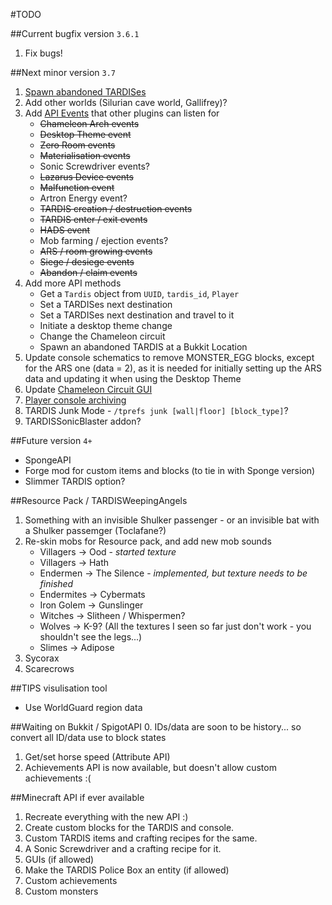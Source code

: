 #TODO

##Current bugfix version `3.6.1`
1. Fix bugs!

##Next minor version `3.7`  
1. [Spawn abandoned TARDISes](http://dev.bukkit.org/bukkit-plugins/tardis/tickets/1277-possibility-to-abandon-a-tardis/?comment=6)
2. Add other worlds (Silurian cave world, Gallifrey)?
3. Add [API Events](http://wiki.bukkit.org/Event_API_Reference#Creating_Custom_Events) that other plugins can listen for
   * ~~Chameleon Arch events~~
   * ~~Desktop Theme event~~
   * ~~Zero Room events~~
   * ~~Materialisation events~~
   * Sonic Screwdriver events?
   * ~~Lazarus Device events~~
   * ~~Malfunction event~~
   * Artron Energy event?
   * ~~TARDIS creation / destruction events~~
   * ~~TARDIS enter / exit events~~
   * ~~HADS event~~
   * Mob farming / ejection events?
   * ~~ARS / room growing events~~
   * ~~Siege / desiege events~~
   * ~~Abandon / claim events~~
4. Add more API methods
   * Get a `Tardis` object from `UUID`, `tardis_id`, `Player`
   * Set a TARDISes next destination
   * Set a TARDISes next destination and travel to it
   * Initiate a desktop theme change
   * Change the Chameleon circuit
   * Spawn an abandoned TARDIS at a Bukkit Location
4. Update console schematics to remove MONSTER_EGG blocks, except for the ARS one (data = 2), as it is needed for initially setting up the ARS data and updating it when using the Desktop Theme
5. Update [Chameleon Circuit GUI](http://dev.bukkit.org/bukkit-plugins/tardis/tickets/1341-new-chameleon-circuit-gui/)
6. [Player console archiving](http://dev.bukkit.org/bukkit-plugins/tardis/tickets/1201-player-console-archive-feature/)
7. TARDIS Junk Mode - `/tprefs junk [wall|floor] [block_type]`?
8. TARDISSonicBlaster addon?

##Future version `4+`
* SpongeAPI
* Forge mod for custom items and blocks (to tie in with Sponge version)
* Slimmer TARDIS option?

##Resource Pack / TARDISWeepingAngels
1. Something with an invisible Shulker passenger - or an invisible bat with a Shulker passemger (Toclafane?)
2. Re-skin mobs for Resource pack, and add new mob sounds
   * Villagers -> Ood - _started texture_
   * Villagers -> Hath
   * Endermen -> The Silence - _implemented, but texture needs to be finished_
   * Endermites -> Cybermats
   * Iron Golem -> Gunslinger
   * Witches -> Slitheen / Whispermen?
   * Wolves -> K-9? (All the textures I seen so far just don't work - you shouldn't see the legs...)
   * Slimes -> Adipose
 3. Sycorax
 4. Scarecrows
 
##TIPS visulisation tool
* Use WorldGuard region data

##Waiting on Bukkit / SpigotAPI
0. IDs/data are soon to be history... so convert all ID/data use to block states 
1. Get/set horse speed (Attribute API)
2. Achievements API is now available, but doesn't allow custom achievements :(

##Minecraft API if ever available
1. Recreate everything with the new API :)
2. Create custom blocks for the TARDIS and console.
3. Custom TARDIS items and crafting recipes for the same.
4. A Sonic Screwdriver and a crafting recipe for it.
5. GUIs (if allowed)
6. Make the TARDIS Police Box an entity (if allowed)
7. Custom achievements
8. Custom monsters
